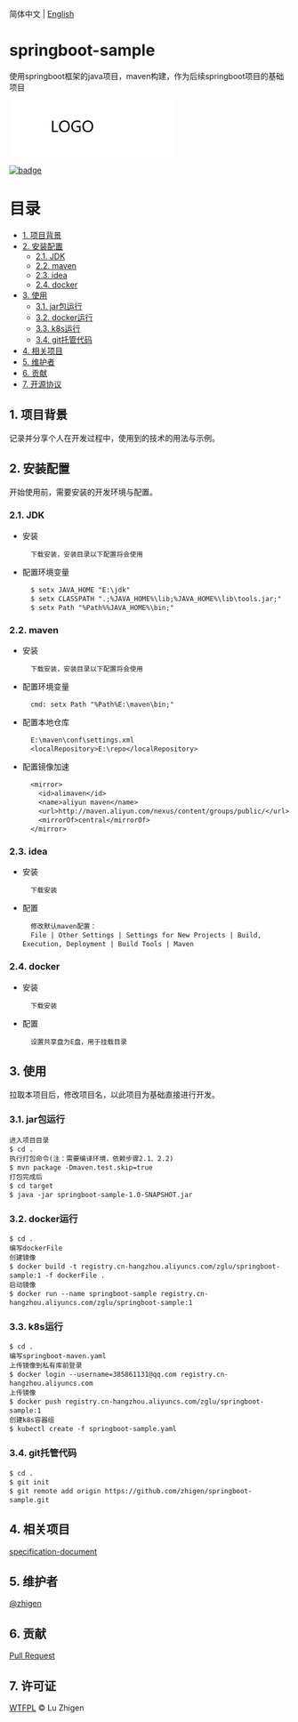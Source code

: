 简体中文 | [English](/README.en-US.md)

# springboot-sample
使用springboot框架的java项目，maven构建，作为后续springboot项目的基础项目

![logo](https://raw.githubusercontent.com/zhigen/specification-document/master/static/logo.png "logo tip")

[![badge](https://img.shields.io/badge/license-WTFPL-blue)](http://www.wtfpl.net/)

# 目录
* [1. 项目背景](#1)
* [2. 安装配置](#2)
    * [2.1. JDK](#21)
    * [2.2. maven](#22)
    * [2.3. idea](#23)
    * [2.4. docker](#24)
* [3. 使用](#3)
    * [3.1. jar包运行](#31)
    * [3.2. docker运行](#32)
    * [3.3. k8s运行](#33)
    * [3.4. git托管代码](#34)
* [4. 相关项目](#4)
* [5. 维护者](#5)
* [6. 贡献](#6)
* [7. 开源协议](#7)

<a id="1"></a>
## 1. 项目背景
记录并分享个人在开发过程中，使用到的技术的用法与示例。

<a id="2"></a>
## 2. 安装配置
开始使用前，需要安装的开发环境与配置。

<a id="21"></a>
### 2.1. JDK
* 安装

        下载安装，安装目录以下配置将会使用

* 配置环境变量

        $ setx JAVA_HOME "E:\jdk"
        $ setx CLASSPATH ".;%JAVA_HOME%\lib;%JAVA_HOME%\lib\tools.jar;"
        $ setx Path "%Path%%JAVA_HOME%\bin;"

<a id="22"></a>
### 2.2. maven
* 安装

        下载安装，安装目录以下配置将会使用

* 配置环境变量

        cmd: setx Path "%Path%E:\maven\bin;"

* 配置本地仓库

        E:\maven\conf\settings.xml
        <localRepository>E:\repo</localRepository>

* 配置镜像加速

        <mirror>
          <id>alimaven</id>
          <name>aliyun maven</name>
          <url>http://maven.aliyun.com/nexus/content/groups/public/</url>
          <mirrorOf>central</mirrorOf>
        </mirror>

<a id="23"></a>
### 2.3. idea
* 安装

        下载安装
        
* 配置

        修改默认maven配置：
        File | Other Settings | Settings for New Projects | Build, Execution, Deployment | Build Tools | Maven

<a id="24"></a>
### 2.4. docker
* 安装

        下载安装
        
* 配置
        
        设置共享盘为E盘，用于挂载目录

<a id="3"></a>
## 3. 使用
拉取本项目后，修改项目名，以此项目为基础直接进行开发。

<a id="31"></a>
### 3.1. jar包运行
    进入项目目录
    $ cd .
    执行打包命令(注：需要编译环境，依赖步骤2.1、2.2)
    $ mvn package -Dmaven.test.skip=true   
    打包完成后
    $ cd target
    $ java -jar springboot-sample-1.0-SNAPSHOT.jar

<a id="32"></a>
### 3.2. docker运行
    $ cd .
    编写dockerFile
    创建镜像   
    $ docker build -t registry.cn-hangzhou.aliyuncs.com/zglu/springboot-sample:1 -f dockerFile .
    启动镜像
    $ docker run --name springboot-sample registry.cn-hangzhou.aliyuncs.com/zglu/springboot-sample:1

<a id="33"></a>
### 3.3. k8s运行
    $ cd .
    编写springboot-maven.yaml
    上传镜像到私有库前登录
    $ docker login --username=385861131@qq.com registry.cn-hangzhou.aliyuncs.com
    上传镜像
    $ docker push registry.cn-hangzhou.aliyuncs.com/zglu/springboot-sample:1
    创建k8s容器组
    $ kubectl create -f springboot-sample.yaml

<a id="34"></a>
### 3.4. git托管代码
    $ cd .
    $ git init
    $ git remote add origin https://github.com/zhigen/springboot-sample.git

<a id="4"></a>
## 4. 相关项目
[specification-document](https://github.com/zhigen/specification-document)<br/>

<a id="5"></a>
## 5. 维护者
[@zhigen](https://github.com/zhigen)

<a id="6"></a>
## 6. 贡献
[Pull Request](https://github.com/zhigen/springboot-sample/pulls)

<a id="7"></a>
## 7. 许可证
[WTFPL](/LICENSE) © Lu Zhigen